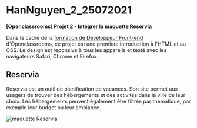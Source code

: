 # HanNguyen_2_25072021
**[Openclassrooms] Projet 2 - Intégrer la maquette Reservia**

Dans le cadre de la [formation de Développeur Front-end](https://openclassrooms.com/fr/paths/314-developpeur-front-end) d'Openclassrooms, ce projet est une première introduction à l'HTML et au CSS. Le design est reponsive à tous les appareils et testé avec les navigateurs Safari, Chrome et Firefox. 

## Reservia

Reservia est un outil de planification de vacances. Son site permet aux usagers de trouver des hébergements et des activités dans la ville de leur choix. Les hébergements peuvent également être filtrés par thématique, par exemple leur budget ou leur ambiance.

![maquette Reservia](https://github.com/Mimi1706/HanNguyen_2_25072021/blob/29af361663fc84c00a5c7790c552909584ef5617/Maquette-Reservia.png?raw=true)
